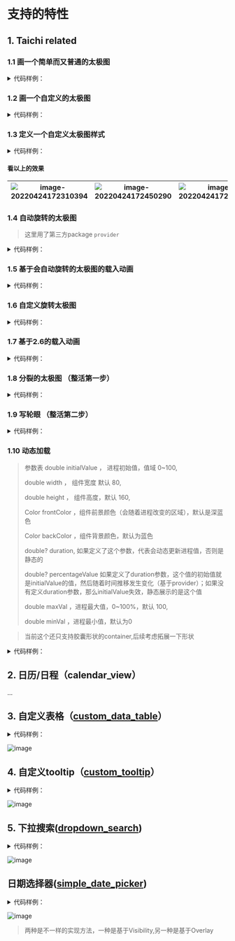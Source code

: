 # 支持的特性

## 1. Taichi related

### 1.1 画一个简单而又普通的太极图

<details>
  <summary>
    代码样例：
  </summary>


> 需要填入 ```size``` 参数.

```dart
import 'package:flutter/material.dart';
import 'package:taichi/taichi.dart';

class MainPage extends StatelessWidget {
  @override
  Widget build(BuildContext context) {
    return Scaffold(
      body: TaichiGraph.simple(size: 300),
    );
  }
}
```

</details>

### 1.2 画一个自定义的太极图

<details>
  <summary>
    代码样例：
  </summary>


> 参数 ```size``` 是必须的.
> 其它随意

``` dart
import 'package:flutter/material.dart';
import 'package:taichi/taichi.dart';

class MainPage extends StatelessWidget {
  @override
  Widget build(BuildContext context) {
    return Scaffold(
      body: TaichiGraph.custom(
              size: 300,
              color1: Colors.amber,
              color2: Colors.indigo,
              angle: 180,
            ),
    );
  }
}
```

</details>

### 1.3 定义一个自定义太极图样式


<details>
  <summary>
    代码样例：
  </summary>


```dart
import 'package:flutter/material.dart';
import 'package:taichi/taichi.dart';

class MainPage extends StatelessWidget {
  @override
  Widget build(BuildContext context) {
    TaichiGraphStyle style = TaichiGraphStyle(
      color1: Colors.amber,
      color2: Colors.indigo,
      dotFactor: 0.15,
      dotColor1: Colors.brown,
      dotColor2: Colors.deepOrange,
      size: 400,
      angle: 45,
    );

    return Scaffold(
      body: TaichiGraph.fromStyle(style),
    );
  }
}
```

</details>

#### 看以上的效果

| ![image-20220424172310394](./md_images/image-20220424172310394.png) | ![image-20220424172450290](./md_images/image-20220424172450290.png) | ![image-20220424172753461](./md_images/image-20220424172753461.png) |
| ------------------------------------------------------------ | ------------------------------------------------------------ | ------------------------------------------------------------ |

### 1.4 自动旋转的太极图

> 这里用了第三方package ```provider```

<details>
  <summary>
    代码样例：
  </summary>


> 参数 ```size``` 是必须的.

```dart
import 'package:flutter/material.dart';
import 'package:taichi/taichi.dart';

class Page2 extends StatelessWidget {
  const Page2({Key? key}) : super(key: key);

  @override
  Widget build(BuildContext context) {
    return Scaffold(
      body: Center(
        child: TaichiAutoRotateGraph.simple(size: 100),
      ),
    );
  }
}
```

![20220424_1](./md_images/20220424_1.gif)
</details>

### 1.5 基于会自动旋转的太极图的载入动画

<details>
  <summary>
    代码样例：
  </summary>


```dart
import 'package:flutter/material.dart';
import 'package:taichi/taichi.dart';

class Page3 extends StatefulWidget {
  const Page3({Key? key}) : super(key: key);

  @override
  State<Page3> createState() => _Page3State();
}

class _Page3State extends State<Page3> {
  bool isLoading = false;

  @override
  Widget build(BuildContext context) {
    return TaichiOverlay.simple(
        isLoading,
        Scaffold(
          appBar: AppBar(
              leading: IconButton(
            icon: const Icon(Icons.arrow_left),
            onPressed: () {
              Navigator.of(context).pop();
            },
          )),
          body: SizedBox(
            height: 100,
            width: 200,
            child: ElevatedButton(
              onPressed: () {
                setState(() {
                  isLoading = !isLoading;
                });
                Future.delayed(const Duration(milliseconds: 2000))
                    .then((value) {
                  setState(() {
                    isLoading = !isLoading;
                  });
                });
              },
              child: const Text("change state"),
            ),
          ),
        ));
  }
}
```

![20220424_2](./md_images/20220424_2.gif)
</details>

### 1.6 自定义旋转太极图

<details>
  <summary>
    代码样例：
  </summary>
</details>


### 1.7 基于2.6的载入动画

<details>
  <summary>
    代码样例：
  </summary>
</details>


### 1.8 分裂的太极图 （整活第一步）

<details>
  <summary>
    代码样例：
  </summary>


  ``` dart
import 'package:flutter/material.dart';
import 'package:taichi/taichi.dart';

class Page4 extends StatelessWidget {
  const Page4({Key? key}) : super(key: key);

  @override
  Widget build(BuildContext context) {
    return Scaffold(
      body: Center(
        child:
            TaichiGraph.splited(color: Colors.blue, size: 500, gradient: true),
      ),
    );
  }
}
  ```

![image](./md_images/0427-1.png)

</details>

### 1.9 写轮眼 （整活第二步）

<details>
  <summary>
    代码样例：
  </summary>


  ``` dart
import 'package:flutter/material.dart';
import 'package:taichi/taichi.dart';

class Page5 extends StatelessWidget {
  const Page5({Key? key}) : super(key: key);

  @override
  Widget build(BuildContext context) {
    return Scaffold(
      body: Center(
        child: Container(
          color: Colors.white,
          child: TaichiGraph.uchiha(size: 100),
        ),
      ),
    );
  }
}
  ```

![image](./md_images/0427-2.png)

</details>

### 1.10 动态加载

> 参数表
> double initialValue ， 进程初始值，值域 0~100,
>
> double width ， 组件宽度 默认 80,
>
> double height ， 组件高度，默认 160,
>
> Color frontColor ，组件前景颜色（会随着进程改变的区域），默认是深蓝色 
>
> Color backColor ，组件背景颜色，默认为蓝色 
>
> double? duration, 如果定义了这个参数，代表会动态更新进程值，否则是静态的
>
> double? percentageValue 如果定义了duration参数，这个值的初始值就是initialValue的值，然后随着时间推移发生变化（基于provider）；如果没有定义duration参数，那么initialValue失效，静态展示的是这个值
>
> double maxVal ，进程最大值，0~100%，默认 100,
>
> double minVal ，进程最小值，默认为0

> 当前这个还只支持胶囊形状的container,后续考虑拓展一下形状

<details>
  <summary>
    代码样例：
  </summary>


``` dart
import 'package:flutter/material.dart';
import 'package:taichi/taichi.dart';

class Page6 extends StatelessWidget {
  const Page6({Key? key}) : super(key: key);

  @override
  Widget build(BuildContext context) {
    return Scaffold(
      appBar: AppBar(
          leading: IconButton(
        icon: const Icon(Icons.arrow_left),
        onPressed: () {
          Navigator.of(context).pop();
        },
      )),
      body: Column(
        mainAxisAlignment: MainAxisAlignment.center,
        children: [
          Center(
            child: ProcessLoader.customWaveLoader(
                percentageValue: 30,
                maxVal: 80,
                backColor: const Color.fromARGB(255, 200, 43, 43),
                frontColor: const Color.fromARGB(255, 7, 255, 156)),
          ),
          const SizedBox(
            height: 50,
          ),
          Center(
            child: ProcessLoader.customWaveLoader(
                percentageValue: 30,
                duration: 2,
                maxVal: 80,
                backColor: Colors.white,
                frontColor: Colors.amber),
          ),
          const SizedBox(
            height: 50,
          ),
          Center(
            child: ProcessLoader.customWaveLoader(
                percentageValue: 30,
                duration: 5,
                maxVal: 100,
                backColor: const Color.fromARGB(255, 255, 255, 255),
                frontColor: const Color.fromARGB(255, 38, 68, 138)),
          ),
        ],
      ),
    );
  }
}
```

![image](./md_images/20220427_01.gif)

</details>

## 2. 日历/日程（calendar_view）
...

## 3. 自定义表格（[custom_data_table](taichi_core/lib/src/UI/custom_data_table/custom_data_table.dart)）

<details>
  <summary>
    代码样例：
  </summary>


``` dart
class MyApp extends StatelessWidget {
  const MyApp({Key? key}) : super(key: key);

  @override
  Widget build(BuildContext context) {
    List<TabelDataModel> gradesList = [
      TabelDataModel('嬴政', 1, 89, 88, 100, 76, 81, 77, 95, 85, 80),
      TabelDataModel('刘邦', 2, 95, 100, 90, 72, 65, 88, 66, 79, 96),
      TabelDataModel('刘秀', 3, 100, 67, 87, 96, 89, 69, 79, 78, 73),
      TabelDataModel('曹丕', 4, 85, 75, 86, 91, 100, 66, 100, 90, 83),
      TabelDataModel('司马炎', 5, 89, 88, 100, 76, 81, 77, 95, 85, 80),
      TabelDataModel('杨坚', 6, 95, 100, 90, 72, 65, 88, 66, 79, 96),
      TabelDataModel('李渊', 7, 100, 67, 87, 96, 89, 69, 79, 78, 73),
      TabelDataModel('赵匡胤', 8, 85, 75, 86, 91, 100, 66, 100, 90, 83),
      TabelDataModel('忽必烈', 9, 89, 88, 100, 76, 81, 77, 95, 85, 80),
      TabelDataModel('朱元璋', 10, 95, 100, 90, 72, 65, 88, 66, 79, 96),
      TabelDataModel('皇太极', 11, 100, 67, 87, 96, 89, 69, 79, 78, 73),
    ];

    return MaterialApp(
      debugShowCheckedModeBanner: false,
      home: Scaffold(
        body: SingleChildScrollView(
          child: Column(
            children: [
              /// fixHead
              CustomDataTable(
                datas: gradesList,
                fixHead: true,
                seprateIndexes: const [2],
              ),
              const SizedBox(
                height: 50,
              ),

              /// fixTail
              CustomDataTable(
                datas: gradesList,
                fixTail: true,
                seprateIndexes: [gradesList.length - 2],
              ),
              const SizedBox(
                height: 50,
              ),

              /// fixBoth
              CustomDataTable(
                datas: gradesList,
                fixTail: true,
                fixHead: true,
                seprateIndexes: [1, gradesList.length - 2],
              )
            ],
          ),
        ),
      ),
    );
  }
}

class TabelDataModel extends BaseData {
  String name;
  int studentId;
  int language;
  int math;
  int english;
  int physical;
  int chemistry;
  int biological;
  int geography;
  int political;
  int history;
  bool isSelected;

  TabelDataModel(
    this.name,
    this.studentId,
    this.language,
    this.math,
    this.english,
    this.physical,
    this.chemistry,
    this.biological,
    this.geography,
    this.political,
    this.history, {
    this.isSelected = false,
  });

  @override
  Map<String, dynamic> toMap() {
    return {
      "姓名": name,
      "id": studentId,
      "语文": language,
      "数学": math,
      "外语": english,
      "物理": physical,
      "化学": chemistry,
      "生物": biological,
      "地理": political,
      "历史": history
    };
  }
}
```

</details>


![image](md_images/20220624-1.gif)

## 4. 自定义tooltip（[custom_tooltip](taichi_core/lib/src/UI/custom_tooltip/custom_tooltip.dart)）

<details>
  <summary>
    代码样例：
  </summary>


``` dart
class MyApp extends StatelessWidget {
  const MyApp({Key? key}) : super(key: key);

  @override
  Widget build(BuildContext context) {
    return MaterialApp(
      debugShowCheckedModeBanner: false,
      home: Scaffold(
        body: SingleChildScrollView(
          child: Column(
            crossAxisAlignment: CrossAxisAlignment.center,
            children: [
              Padding(
                padding: const EdgeInsets.all(100),
                child: CustomTooltip(
                  tooltip: Container(
                    color: Colors.transparent,
                    // color: Colors.blue,
                    width: 100,
                  ),
                  child: const Text("this is for test"),
                ),
              ),
              Padding(
                padding: const EdgeInsets.all(100),
                child: CustomTooltip(
                  howToolTipShow: HowToolTipShow.onMouseHover,
                  tooltip: Container(
                    color: Colors.transparent,
                    // color: Colors.blue,
                    width: 100,
                  ),
                  child: const Text("this is for test2"),
                ),
              ),
            ],
          ),
        ),
      ),
    );
  }
}
```

</details>

![image](md_images/20220624-2.gif)

## 5. 下拉搜索([dropdown_search](taichi_core/lib/src/UI/dropdown_search/dropdown_search.dart))

<details>
  <summary>
    代码样例：
  </summary>


``` dart
class HomePage extends StatefulWidget {
  const HomePage({Key? key}) : super(key: key);

  @override
  State<HomePage> createState() => _HomePageState();
}

class _HomePageState extends State<HomePage> {
  final List<String> l = ["I", "love", "China"];
  final TextEditingController controller = TextEditingController();

  @override
  Widget build(BuildContext context) {
    return Scaffold(
      body: Row(
        children: [Expanded(child: Container()), DropDownSearch(datas: l)],
      ),
    );
  }
}

// ignore: must_be_immutable
class MyApp extends StatelessWidget {
  const MyApp({Key? key}) : super(key: key);

  @override
  Widget build(BuildContext context) {
    return const MaterialApp(
      debugShowCheckedModeBanner: false,
      home: HomePage(),
    );
  }
}
```

</details>

![image](md_images/20220624-3.gif)

## 日期选择器([simple_date_picker](taichi_core/lib/src/UI/simple_date_picker/taichi_simple_date_picker.dart))

<details>
  <summary>
    代码样例：
  </summary>


``` dart
class MyApp extends StatelessWidget {
  const MyApp({Key? key}) : super(key: key);

  @override
  Widget build(BuildContext context) {
    return MaterialApp(
      debugShowCheckedModeBanner: false,
      home: Scaffold(
        body: SingleChildScrollView(
          child: Column(
            crossAxisAlignment: CrossAxisAlignment.center,
            children: [
              Padding(
                padding: const EdgeInsets.all(100),
                child: SimpleDatePicker(),
              ),
              Container(
                width: 100,
                height: 50,
                color: Colors.blue,
              ),
              Padding(
                padding: const EdgeInsets.all(100),
                child: DatePickerWithOverlay(),
              ),
            ],
          ),
        ),
      ),
    );
  }
}
```

</details>

![image](md_images/20220624-4.gif)

> 两种是不一样的实现方法，一种是基于Visibility,另一种是基于Overlay